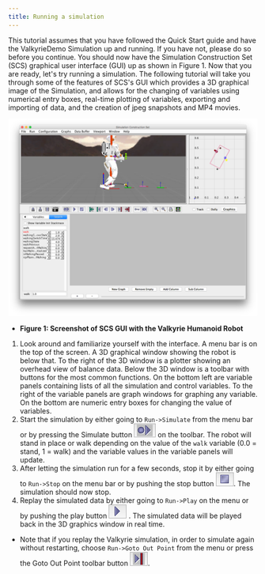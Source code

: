 ```yaml
---
title: Running a simulation
---
```

This tutorial assumes that you have followed the Quick Start guide and have the ValkyrieDemo Simulation up and running.  If you have not, please do so before you continue.  You should now have the Simulation Construction Set (SCS) graphical user interface (GUI) up as shown in Figure 1.  Now that you are ready, let's try running a simulation. The following tutorial will take you through some of the features of SCS's GUI which provides a 3D graphical image of the Simulation, and allows for the changing of variables using numerical entry boxes, real-time plotting of variables, exporting and importing of data, and the creation of jpeg snapshots and MP4 movies.

<a name="figure1"></a>![SCSGUI](/img/scs-tutorials/scsGUI.png)

* **Figure 1: Screenshot of SCS GUI with the Valkyrie Humanoid Robot**

1. Look around and familiarize yourself with the interface. A menu bar is on the top of the screen. A 3D graphical window showing the robot is below that. To the right of the 3D window is a plotter showing an overhead view of balance data. Below the 3D window is a toolbar with buttons for the most common functions. On the bottom left are variable panels containing lists of all the simulation and control variables. To the right of the variable panels are graph windows for graphing any variable. On the bottom are numeric entry boxes for changing the value of variables.
2. Start the simulation by either going to `Run->Simulate` from the menu bar or by pressing the Simulate button ![SimulateButton](/img/scs-tutorials/scsSimulateButton.png) on the toolbar. The robot will stand in place or walk depending on the value of the `walk` variable (0.0 = stand, 1 = walk) and the variable values in the variable panels will update.
3. After letting the simulation run for a few seconds, stop it by either going to `Run->Stop` on the menu bar or by pushing the stop button ![Stop](/img/scs-tutorials/scsStopButton.png). The simulation should now stop.
4. Replay the simulated data by either going to `Run->Play` on the menu or by pushing the play button ![Replay](/img/scs-tutorials/scsReplayButton.png) . The simulated data will be played back in the 3D graphics window in real time.

* Note that if you replay the Valkyrie simulation, in order to simulate again without restarting, choose `Run->Goto Out Point` from the menu or press the Goto Out Point toolbar button ![GotoOut](/img/scs-tutorials/scsGotoOutPointButton.png).
